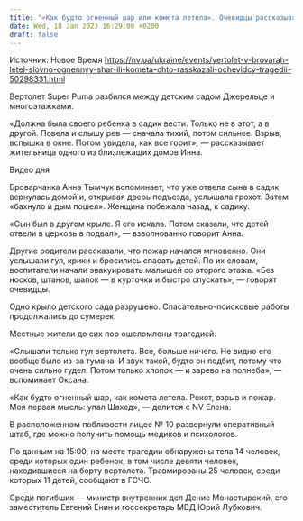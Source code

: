 ```yaml
---
title: "«Как будто огненный шар или комета летела». Очевидцы рассказывают о падении вертолета на детсад в Броварах — репортаж NV"
date: Wed, 18 Jan 2023 16:29:00 +0200
draft: false
---
```

Источник: Новое Время https://nv.ua/ukraine/events/vertolet-v-brovarah-letel-slovno-ognennyy-shar-ili-kometa-chto-rasskazali-ochevidcy-tragedii-50298331.html


Вертолет Super Puma разбился между детским садом Джерельце и многоэтажками.

«Должна была своего ребенка в садик вести. Только не в этот, а в другой. Повела и слышу рев — сначала тихий, потом сильнее. Взрыв, вспышка в окне. Потом увидела, как все горит», — рассказывает жительница одного из близлежащих домов Инна.

  Видео дня   

Броварчанка Анна Тымчук вспоминает, что уже отвела сына в садик, вернулась домой и, открывая дверь подъезда, услышала грохот. Затем «бахнуло и дым пошел». Женщина побежала назад, к садику.

«Сын был в другом крыле. Я его искала. Потом сказали, что детей отвели в церковь в подвал», — взволнованно говорит Анна.

Другие родители рассказали, что пожар начался мгновенно. Они услышали гул, крики и бросились спасать детей. По их словам, воспитатели начали эвакуировать малышей со второго этажа. «Без носков, штанов, шапок — в курточки и быстро спускать», — говорят очевидцы.

Одно крыло детского сада разрушено. Спасательно-поисковые работы продолжались до сумерек.

 Местные жители до сих пор ошеломлены трагедией.

«Слышали только гул вертолета. Все, больше ничего. Не видно его вообще было из-за тумана. И звук такой, будто он подбит, потому что очень сильно гудел. Потом только хлопок — и зарево на полнеба», — вспоминает Оксана.

«Как будто огненный шар, как комета летела. Рокот, взрыв и пожар. Моя первая мысль: упал Шахед», — делится с NV Елена.

В расположенном поблизости лицее № 10 развернули оперативный штаб, где можно получить помощь медиков и психологов.

По данным на 15:00, на месте трагедии обнаружены тела 14 человек, среди которых один ребенок, в том числе девяти человек, находившиеся на борту вертолета. Травмированы 25 человек, среди которых 11 детей, сообщают в ГСЧС.

Среди погибших — министр внутренних дел Денис Монастырский, его заместитель Евгений Енин и госсекретарь МВД Юрий Лубкович.
